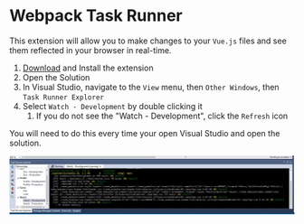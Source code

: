 # Webpack Task Runner
This extension will allow you to make changes to your `Vue.js` files and see them reflected in your browser in real-time.
1. [Download](https://marketplace.visualstudio.com/items?itemName=MadsKristensen.WebPackTaskRunner) and Install the extension
2. Open the Solution
3. In Visual Studio, navigate to the `View` menu, then `Other Windows`, then `Task Runner Explorer`
4. Select `Watch - Development` by double clicking it
   1. If you do not see the "Watch - Development", click the `Refresh` icon

You will need to do this every time your open Visual Studio and open the solution.

![Watch Window](images/WebpackTaskRunner.JPG)